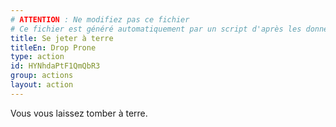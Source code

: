 ```yaml
---
# ATTENTION : Ne modifiez pas ce fichier
# Ce fichier est généré automatiquement par un script d'après les données du module Foundry VTT officiel et de sa traduction
title: Se jeter à terre
titleEn: Drop Prone
type: action
id: HYNhdaPtF1QmQbR3
group: actions
layout: action
---
```

<p>Vous vous laissez tomber à terre.</p>
